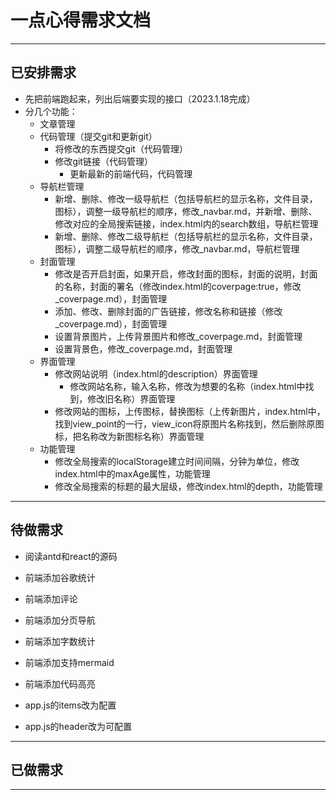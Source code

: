 一点心得需求文档
===

---
## 已安排需求
* 先把前端跑起来，列出后端要实现的接口（2023.1.18完成）
* 分几个功能：
	 * 文章管理
	 * 代码管理（提交git和更新git）
	    * 将修改的东西提交git（代码管理）
	    * 修改git链接（代码管理）
			* 更新最新的前端代码，代码管理
	 * 导航栏管理
	    * 新增、删除、修改一级导航栏（包括导航栏的显示名称，文件目录，图标），调整一级导航栏的顺序，修改_navbar.md，并新增、删除、修改对应的全局搜索链接，index.html内的search数组，导航栏管理
	    * 新增、删除、修改二级导航栏（包括导航栏的显示名称，文件目录，图标），调整二级导航栏的顺序，修改_navbar.md，导航栏管理
	 * 封面管理
	    * 修改是否开启封面，如果开启，修改封面的图标，封面的说明，封面的名称，封面的署名（修改index.html的coverpage:true，修改_coverpage.md），封面管理
	    * 添加、修改、删除封面的广告链接，修改名称和链接（修改_coverpage.md），封面管理
	    * 设置背景图片，上传背景图片和修改_coverpage.md，封面管理
	    * 设置背景色，修改_coverpage.md，封面管理
	 * 界面管理
	    * 修改网站说明（index.html的description）界面管理
			* 修改网站名称，输入名称，修改为想要的名称（index.html中找到<title>一点心得</title>，修改旧名称）界面管理
	    * 修改网站的图标，上传图标，替换图标（上传新图片，index.html中，找到view_point的一行，view_icon将原图片名称找到，然后删除原图标，把名称改为新图标名称）界面管理
	 * 功能管理
	    * 修改全局搜索的localStorage建立时间间隔，分钟为单位，修改index.html中的maxAge属性，功能管理
	    * 修改全局搜索的标题的最大层级，修改index.html的depth，功能管理


---
## 待做需求
* 阅读antd和react的源码
	 

* 前端添加谷歌统计
* 前端添加评论
* 前端添加分页导航
* 前端添加字数统计
* 前端添加支持mermaid
* 前端添加代码高亮

* app.js的items改为配置
* app.js的header改为可配置

---
## 已做需求

---
